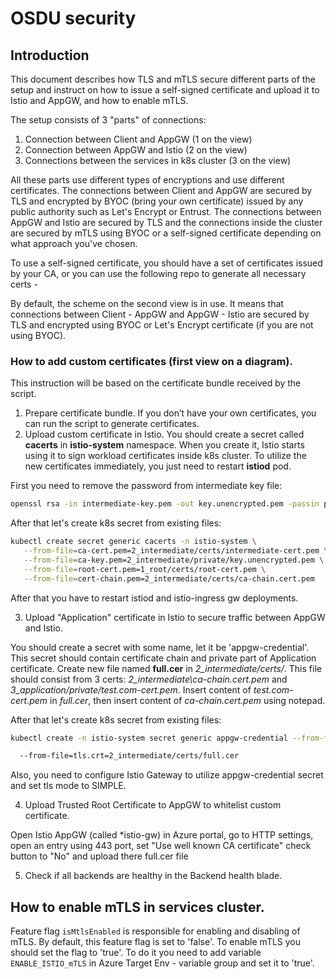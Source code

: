 # OSDU security



## Introduction

This document describes how TLS and mTLS secure different parts of the setup and instruct on how to issue a self-signed certificate and upload it to Istio and AppGW, and how to enable mTLS.

 The setup consists of 3 "parts" of connections:

1. Connection between Client and AppGW (1 on the view)
2. Connection between AppGW and Istio (2 on the view)
3. Connections between the services in k8s cluster  (3 on the view)

All these parts use different types of encryptions and use different certificates. The connections between Client and AppGW are secured by TLS and encrypted by BYOC (bring your own certificate) issued by any public authority such as Let's Encrypt or Entrust. The connections between AppGW and Istio are secured by TLS and the connections inside the cluster are secured by mTLS using BYOC or a self-signed certificate depending on what approach you've chosen.

 To use a self-signed certificate, you should have a set of certificates issued by your CA, or you can use the following repo to generate all necessary certs - 

By default, the scheme on the second view is in use. It means that connections between Client - AppGW and AppGW - Istio are secured by TLS and encrypted using BYOC or Let's Encrypt certificate (if you are not using BYOC).

### How to add custom certificates (first view on a diagram).

This instruction will be based on the certificate bundle received by the script.

1. Prepare certificate bundle. If you don’t have your own certificates, you can run the script to generate certificates.
2. Upload custom certificate in Istio. You should create a secret called **cacerts** in **istio-system** namespace. When you create it, Istio starts using it to sign workload certificates inside k8s cluster. To utilize the new certificates immediately, you just need to restart **istiod** pod.

 First you need to remove the password from intermediate key file:

```bash
openssl rsa -in intermediate-key.pem -out key.unencrypted.pem -passin pass:<your password>
```

 After that let's create k8s secret from existing files:

```bash
kubectl create secret generic cacerts -n istio-system \
   --from-file=ca-cert.pem=2_intermediate/certs/intermediate-cert.pem \
   --from-file=ca-key.pem=2_intermediate/private/key.unencrypted.pem \
   --from-file=root-cert.pem=1_root/certs/root-cert.pem \
   --from-file=cert-chain.pem=2_intermediate/certs/ca-chain.cert.pem
```

After that you have to restart istiod and istio-ingress gw deployments.

3. Upload "Application" certificate in Istio to secure traffic between     AppGW and Istio.

You should create a secret with some name, let it be 'appgw-credential'. This secret should contain certificate chain and private part of Application certificate. Create new file named **full.cer** in *2_intermediate/certs/*. This file should consist from 3 certs: *2_intermediate\ca-chain.cert.pem* and *3_application/private/test.com-cert.pem*. Insert content of *test.com-cert.pem* in *full.cer*, then insert content of *ca-chain.cert.pem* using notepad.

After that let's create k8s secret from existing files:

```bash
kubectl create -n istio-system secret generic appgw-credential --from-file=tls.key=3_application/private/test.com-key.pem \

  --from-file=tls.crt=2_intermediate/certs/full.cer
```

 Also, you need to configure Istio Gateway to utilize appgw-credential secret and set tls mode to SIMPLE. 

4. Upload Trusted Root     Certificate to AppGW to whitelist custom certificate.

Open Istio AppGW (called *istio-gw) in Azure portal, go to HTTP settings, open an entry using 443 port, set "Use well known CA certificate" check button to "No" and upload there full.cer file

5. Check if all backends are healthy in the Backend health blade.

 
## How to enable mTLS in services cluster.
 
Feature flag `isMtlsEnabled` is responsible for enabling and disabling of mTLS. By default, this feature flag is set to 'false'.
To enable mTLS you should set the flag to 'true'. To do it you need to add variable `ENABLE_ISTIO_mTLS` in Azure Target Env - <env> variable group and set it to 'true'.

 